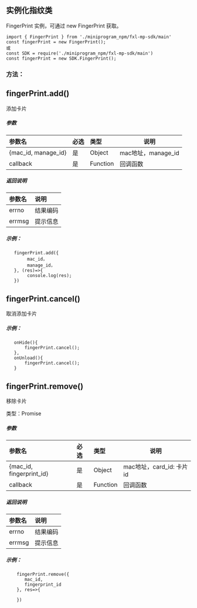 ## 实例化指纹类
FingerPrint 实例，可通过 new FingerPrint 获取。
```
import { FingerPrint } from './miniprogram_npm/fxl-mp-sdk/main'
const fingerPrint = new FingerPrint();
或
const SDK = require('./miniprogram_npm/fxl-mp-sdk/main')
const fingerPrint = new SDK.FingerPrint();
```

### 方法：

## fingerPrint.add()
添加卡片

##### 参数

|参数名|必选|类型|说明|
|:---- |:---|:----- |-----   |
|{mac_id, manage_id} |是  |Object | mac地址，manage_id  |
|callback |是  |Function | 回调函数  |
##### 返回说明

|参数名|说明|
|:---- |:--- |
|errno |结果编码 |
|errmsg | 提示信息 |
##### 示例：
```
   fingerPrint.add({
        mac_id，
        manage_id，
   }, (res)=>{
        console.log(res);
   })
```

## fingerPrint.cancel()
取消添加卡片

##### 示例：
```
   onHide(){
       fingerPrint.cancel();
   },
   onUnload(){
       fingerPrint.cancel();
   }
```

## fingerPrint.remove()
移除卡片

类型：Promise
##### 参数

|参数名|必选|类型|说明|
|:---- |:---|:----- |-----   |
|{mac_id, fingerprint_id} |是  |Object | mac地址，card_id: 卡片id  |
|callback |是  |Function | 回调函数  |
##### 返回说明

|参数名|说明|
|:---- |:--- |
|errno |结果编码 |
|errmsg | 提示信息 |
##### 示例：
```
    fingerPrint.remove({
       mac_id, 
       fingerprint_id
    }, res=>{
    
    })
```
